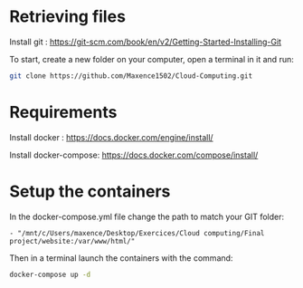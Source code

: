 # Retrieving files

Install git : https://git-scm.com/book/en/v2/Getting-Started-Installing-Git

To start, create a new folder on your computer, open a terminal in it and run:

```bash
git clone https://github.com/Maxence1502/Cloud-Computing.git
```

# Requirements

Install docker : https://docs.docker.com/engine/install/

Install docker-compose: https://docs.docker.com/compose/install/

# Setup the containers

In the docker-compose.yml file change the path to match your GIT folder:
```
- "/mnt/c/Users/maxence/Desktop/Exercices/Cloud computing/Final project/website:/var/www/html/"
```

Then in a terminal launch the containers with the command:
```bash
docker-compose up -d
```
